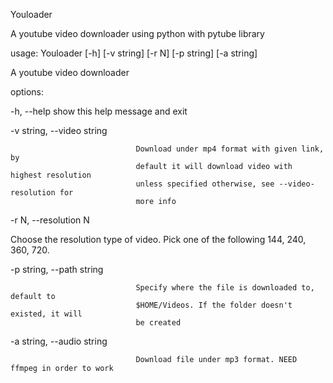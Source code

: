 Youloader

A youtube video downloader using python with pytube library

usage: Youloader [-h] [-v string] [-r N] [-p string] [-a string]


A youtube video downloader


options:

  -h,   --help                  show this help message and exit
  
  -v string,   --video string
  
                                Download under mp4 format with given link, by
                                default it will download video with highest resolution
                                unless specified otherwise, see --video-resolution for
                                more info
  
  -r N,     --resolution N      
  
  Choose the resolution type of video. Pick one of the following 144, 240, 
                                360, 720.
  
  -p string,   --path string
                                
                                Specify where the file is downloaded to, default to
                                $HOME/Videos. If the folder doesn't existed, it will
                                be created
  
  -a string,    --audio string
                                
                                Download file under mp3 format. NEED ffmpeg in order to work

